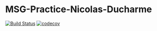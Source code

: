 # MSG-Practice-Nicolas-Ducharme
[![Build Status](https://travis-ci.org/nduc5420/MSG-Practice-Nicolas-Ducharme.svg?branch=master)](https://travis-ci.org/nduc5420/MSG-Practice-Nicolas-Ducharme)
[![codecov](https://codecov.io/gh/nduc5420/MSG-Practice-Nicolas-Ducharme/branch/master/graph/badge.svg)](https://codecov.io/gh/nduc5420/MSG-Practice-Nicolas-Ducharme)
